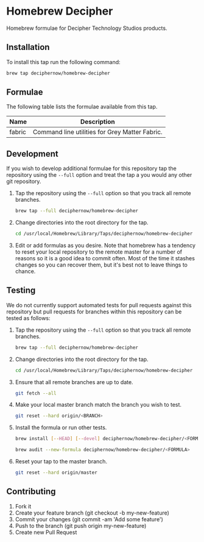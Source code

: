 # Homebrew Decipher

Homebrew formulae for Decipher Technology Studios products.

## Installation

To install this tap run the following command:

```bash
brew tap deciphernow/homebrew-decipher
```

## Formulae

The following table lists the formulae available from this tap.

| Name   | Description                                    |
|--------|------------------------------------------------|
| fabric | Command line utilities for Grey Matter Fabric. |

## Development

If you wish to develop additional formulae for this repository tap the repository using the `--full` option and treat the tap a you would any other git repository.

1. Tap the repository using the `--full` option so that you track all remote branches.

    ```bash
    brew tap --full deciphernow/homebrew-decipher
    ```

1. Change directories into the root directory for the tap.

    ```bash
    cd /usr/local/Homebrew/Library/Taps/deciphernow/homebrew-decipher
    ```

1. Edit or add formulas as you desire.  Note that homebrew has a tendency to reset your local repository to the remote master for a number of reasons so it is a good idea to commit often.  Most of the time it stashes changes so you can recover them, but it's best not to leave things to chance.

## Testing

We do not currently support automated tests for pull requests against this repository but pull requests for branches within this repository can be tested as follows:

1. Tap the repository using the `--full` option so that you track all remote branches.

    ```bash
    brew tap --full deciphernow/homebrew-decipher
    ```

1. Change directories into the root directory for the tap.

    ```bash
    cd /usr/local/Homebrew/Library/Taps/deciphernow/homebrew-decipher
    ```

1. Ensure that all remote branches are up to date.

    ```bash
    git fetch --all
    ```

1. Make your local master branch match the branch you wish to test.

    ```bash
    git reset --hard origin/<BRANCH>
    ```

1. Install the formula or run other tests.

    ```bash
    brew install [--HEAD] [--devel] deciphernow/homebrew-decipher/<FORMULA>
    ```

    ```bash
    brew audit --new-formula deciphernow/homebrew-decipher/<FORMULA>
    ```

1. Reset your tap to the master branch.

    ```bash
    git reset --hard origin/master
    ```

## Contributing

1. Fork it
1. Create your feature branch (git checkout -b my-new-feature)
1. Commit your changes (git commit -am 'Add some feature')
1. Push to the branch (git push origin my-new-feature)
1. Create new Pull Request
